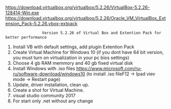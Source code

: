 https://download.virtualbox.org/virtualbox/5.2.26/VirtualBox-5.2.26-128414-Win.exe
https://download.virtualbox.org/virtualbox/5.2.26/Oracle_VM_VirtualBox_Extension_Pack-5.2.26.vbox-extpack

                    Version 5.2.26 of Virtual Box and Extention Pack for better performance

1. Install VB with default settings, add plugin Extention Pack
2. Create Virtual Machine for Windows 10 (if you dont have 64 bit version, you must turn on virtualization in your pc bios settings)
3. Choose 4 gb RAM memmory and 40 gb fixed virtual disk
4. Install Windows with .iso files https://www.microsoft.com/ru-ru/software-download/windows10 (to install .iso fileF12 -> Ipad viev mode -> Restart page)
5. Update, driver installation, clean up.
6. Create a shot for Virtual Machine.
7. visual studio community 2017
8. For start only .net without any change
